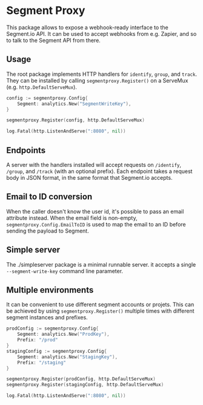# Segment Proxy

This package allows to expose a webhook-ready interface to the Segment.io API.
It can be used to accept webhooks from e.g. Zapier, and so to talk to the Segment
API from there.

## Usage

The root package implements HTTP handlers for ``identify``, ``group``, and
``track``. They can be installed by calling ``segmentproxy.Register()`` on a
ServeMux (e.g. ``http.DefaultServeMux``).

``` go
config := segmentproxy.Config{
    Segment: analytics.New("SegmentWriteKey"),
}

segmentproxy.Register(config, http.DefaultServeMux)

log.Fatal(http.ListenAndServe(":8080", nil))
```

## Endpoints

A server with the handlers installed will accept requests on ``/identify``,
``/group``, and ``/track`` (with an optional prefix). Each endpoint takes a
request body in JSON format, in the same format that Segment.io accepts.

## Email to ID conversion

When the caller doesn't know the user id, it's possible to pass an email
attribute instead. When the email field is non-empty,
``segmentproxy.Config.EmailToID`` is used to map the email to an ID before
sending the payload to Segment.

## Simple server

The ./simpleserver package is a minimal runnable server. it accepts a single ``--segment-write-key`` command line parameter.

## Multiple environments

It can be convenient to use different segment accounts or projets. This can be
achieved by using ``segmentproxy.Register()`` multiple times with different
segment instances and prefixes.

``` go
prodConfig := segmentproxy.Config{
    Segment: analytics.New("ProdKey"),
    Prefix: "/prod"
}
stagingConfig := segmentproxy.Config{
    Segment: analytics.New("StagingKey"),
    Prefix: "/staging"
}

segmentproxy.Register(prodConfig, http.DefaultServeMux)
segmentproxy.Register(stagingConfig, http.DefaultServeMux)

log.Fatal(http.ListenAndServe(":8080", nil))
```
